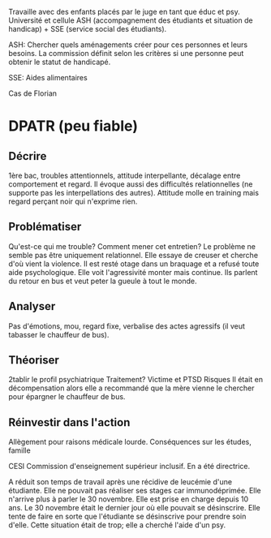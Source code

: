 Travaille avec des enfants placés par le juge en tant que éduc et psy. 
Université et cellule ASH (accompagnement des étudiants et situation de handicap) + SSE (service social des étudiants).

ASH:
Chercher quels aménagements créer pour ces personnes et leurs besoins. La commission définit selon les critères si une personne peut obtenir le statut de handicapé.

SSE:
Aides alimentaires

Cas de Florian


# DPATR (peu fiable)
## Décrire
1ère bac, troubles attentionnels, attitude interpellante, décalage entre comportement et regard. Il évoque aussi des difficultés relationnelles (ne supporte pas les interpellations des autres). Attitude molle en training mais regard perçant noir qui n'exprime rien.

## Problématiser
Qu'est-ce qui me trouble?
Comment mener cet entretien?
Le problème ne semble pas être uniquement relationnel. Elle essaye de creuser et cherche d'où vient la violence. Il est resté otage dans un braquage et a refusé toute aide psychologique. Elle voit l'agressivité monter mais continue. Ils parlent du retour en bus et veut peter la gueule à tout le monde.


## Analyser
Pas d'émotions, mou, regard fixe, verbalise des actes agressifs (il veut tabasser le chauffeur de bus).

## Théoriser
2tablir le profil psychiatrique
Traitement?
Victime et PTSD
Risques
Il était en décompensation alors elle a recommandé que la mère vienne le chercher pour épargner le chauffeur de bus.

## Réinvestir dans l'action
Allègement pour raisons médicale lourde. Conséquences sur les études, famille


CESI Commission d'enseignement supérieur inclusif. En a été directrice.

A réduit son temps de travail après une récidive de leucémie d'une étudiante. Elle ne pouvait pas réaliser ses stages car immunodéprimée. Elle n'arrive plus à parler le 30 novembre. Elle est prise en charge depuis 10 ans. Le 30 novembre était le dernier jour où elle pouvait se désinscrire. Elle tente de faire en sorte que l'étudiante se désinscrive pour prendre soin d'elle. 
Cette situation était de trop; elle a cherché l'aide d'un psy.
